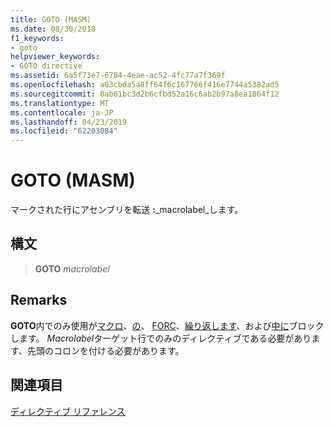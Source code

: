 ```yaml
---
title: GOTO (MASM)
ms.date: 08/30/2018
f1_keywords:
- goto
helpviewer_keywords:
- GOTO directive
ms.assetid: 6a5f73e7-6784-4eae-ac52-4fc77a7f369f
ms.openlocfilehash: a03cbda5a8ff64f6c167766f416e7744a5382ad5
ms.sourcegitcommit: 0ab61bc3d2b6cfbd52a16c6ab2b97a8ea1864f12
ms.translationtype: MT
ms.contentlocale: ja-JP
ms.lasthandoff: 04/23/2019
ms.locfileid: "62203084"
---
```

# <a name="goto-masm"></a>GOTO (MASM)

マークされた行にアセンブリを転送 **:**_macrolabel_します。

## <a name="syntax"></a>構文

> **GOTO** *macrolabel*

## <a name="remarks"></a>Remarks

**GOTO**内でのみ使用が[マクロ](macro.md)、[の](for-masm.md)、 [FORC](forc.md)、[繰り返します](repeat.md)、および[中に](while-masm.md)ブロックします。 *Macrolabel*ターゲット行でのみのディレクティブである必要があります、先頭のコロンを付ける必要があります。

## <a name="see-also"></a>関連項目

[ディレクティブ リファレンス](../../assembler/masm/directives-reference.md)<br/>
